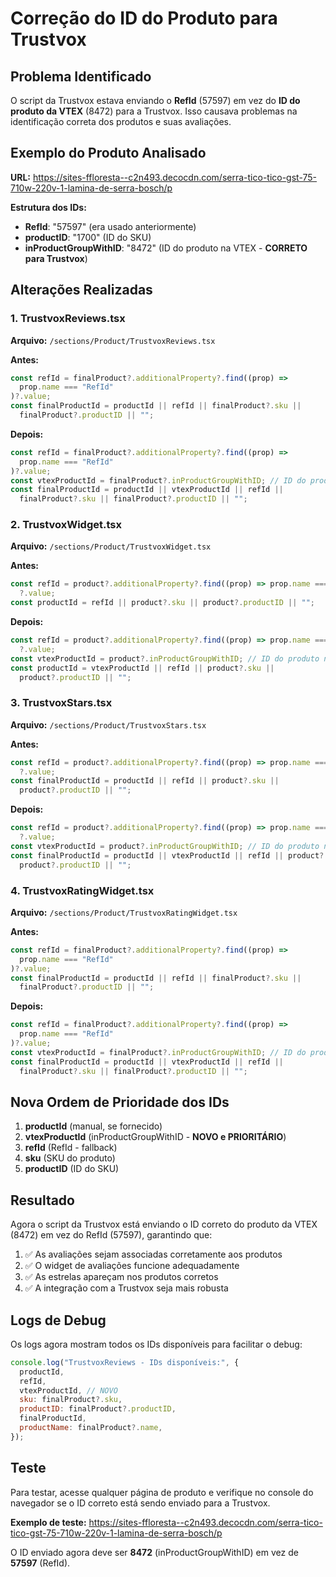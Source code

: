 # Correção do ID do Produto para Trustvox

## Problema Identificado

O script da Trustvox estava enviando o **RefId** (57597) em vez do **ID do
produto da VTEX** (8472) para a Trustvox. Isso causava problemas na
identificação correta dos produtos e suas avaliações.

## Exemplo do Produto Analisado

**URL:**
https://sites-ffloresta--c2n493.decocdn.com/serra-tico-tico-gst-75-710w-220v-1-lamina-de-serra-bosch/p

**Estrutura dos IDs:**

- **RefId**: "57597" (era usado anteriormente)
- **productID**: "1700" (ID do SKU)
- **inProductGroupWithID**: "8472" (ID do produto na VTEX - **CORRETO para
  Trustvox**)

## Alterações Realizadas

### 1. TrustvoxReviews.tsx

**Arquivo:** `/sections/Product/TrustvoxReviews.tsx`

**Antes:**

```typescript
const refId = finalProduct?.additionalProperty?.find((prop) =>
  prop.name === "RefId"
)?.value;
const finalProductId = productId || refId || finalProduct?.sku ||
  finalProduct?.productID || "";
```

**Depois:**

```typescript
const refId = finalProduct?.additionalProperty?.find((prop) =>
  prop.name === "RefId"
)?.value;
const vtexProductId = finalProduct?.inProductGroupWithID; // ID do produto na VTEX
const finalProductId = productId || vtexProductId || refId ||
  finalProduct?.sku || finalProduct?.productID || "";
```

### 2. TrustvoxWidget.tsx

**Arquivo:** `/sections/Product/TrustvoxWidget.tsx`

**Antes:**

```typescript
const refId = product?.additionalProperty?.find((prop) => prop.name === "RefId")
  ?.value;
const productId = refId || product?.sku || product?.productID || "";
```

**Depois:**

```typescript
const refId = product?.additionalProperty?.find((prop) => prop.name === "RefId")
  ?.value;
const vtexProductId = product?.inProductGroupWithID; // ID do produto na VTEX
const productId = vtexProductId || refId || product?.sku ||
  product?.productID || "";
```

### 3. TrustvoxStars.tsx

**Arquivo:** `/sections/Product/TrustvoxStars.tsx`

**Antes:**

```typescript
const refId = product?.additionalProperty?.find((prop) => prop.name === "RefId")
  ?.value;
const finalProductId = productId || refId || product?.sku ||
  product?.productID || "";
```

**Depois:**

```typescript
const refId = product?.additionalProperty?.find((prop) => prop.name === "RefId")
  ?.value;
const vtexProductId = product?.inProductGroupWithID; // ID do produto na VTEX
const finalProductId = productId || vtexProductId || refId || product?.sku ||
  product?.productID || "";
```

### 4. TrustvoxRatingWidget.tsx

**Arquivo:** `/sections/Product/TrustvoxRatingWidget.tsx`

**Antes:**

```typescript
const refId = finalProduct?.additionalProperty?.find((prop) =>
  prop.name === "RefId"
)?.value;
const finalProductId = productId || refId || finalProduct?.sku ||
  finalProduct?.productID || "";
```

**Depois:**

```typescript
const refId = finalProduct?.additionalProperty?.find((prop) =>
  prop.name === "RefId"
)?.value;
const vtexProductId = finalProduct?.inProductGroupWithID; // ID do produto na VTEX
const finalProductId = productId || vtexProductId || refId ||
  finalProduct?.sku || finalProduct?.productID || "";
```

## Nova Ordem de Prioridade dos IDs

1. **productId** (manual, se fornecido)
2. **vtexProductId** (inProductGroupWithID - **NOVO e PRIORITÁRIO**)
3. **refId** (RefId - fallback)
4. **sku** (SKU do produto)
5. **productID** (ID do SKU)

## Resultado

Agora o script da Trustvox está enviando o ID correto do produto da VTEX (8472)
em vez do RefId (57597), garantindo que:

1. ✅ As avaliações sejam associadas corretamente aos produtos
2. ✅ O widget de avaliações funcione adequadamente
3. ✅ As estrelas apareçam nos produtos corretos
4. ✅ A integração com a Trustvox seja mais robusta

## Logs de Debug

Os logs agora mostram todos os IDs disponíveis para facilitar o debug:

```javascript
console.log("TrustvoxReviews - IDs disponíveis:", {
  productId,
  refId,
  vtexProductId, // NOVO
  sku: finalProduct?.sku,
  productID: finalProduct?.productID,
  finalProductId,
  productName: finalProduct?.name,
});
```

## Teste

Para testar, acesse qualquer página de produto e verifique no console do
navegador se o ID correto está sendo enviado para a Trustvox.

**Exemplo de teste:**
https://sites-ffloresta--c2n493.decocdn.com/serra-tico-tico-gst-75-710w-220v-1-lamina-de-serra-bosch/p

O ID enviado agora deve ser **8472** (inProductGroupWithID) em vez de **57597**
(RefId).
